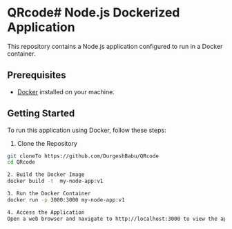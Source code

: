 # QRcode# Node.js Dockerized Application

This repository contains a Node.js application configured to run in a Docker container.

## Prerequisites

- [Docker](https://www.docker.com/get-started) installed on your machine.

## Getting Started

To run this application using Docker, follow these steps:

 1. Clone the Repository

```bash
git cloneTo https://github.com/DurgeshBabu/QRcode
cd QRcode

2. Build the Docker Image
docker build -t  my-node-app:v1

3. Run the Docker Container
docker run -p 3000:3000 my-node-app:v1

4. Access the Application
Open a web browser and navigate to http://localhost:3000 to view the application.
